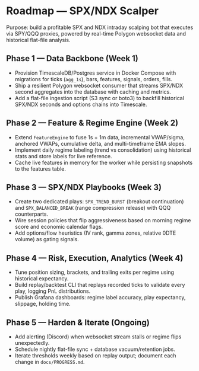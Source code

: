 # Roadmap — SPX/NDX Scalper

Purpose: build a profitable SPX and NDX intraday scalping bot that executes via SPY/QQQ proxies, powered by real-time Polygon websocket data and historical flat-file analysis.

## Phase 1 — Data Backbone (Week 1)
- Provision TimescaleDB/Postgres service in Docker Compose with migrations for ticks (`agg_1s`), bars, features, signals, orders, fills.
- Ship a resilient Polygon websocket consumer that streams SPX/NDX second aggregates into the database with caching and metrics.
- Add a flat-file ingestion script (S3 sync or boto3) to backfill historical SPX/NDX seconds and options chains into Timescale.

## Phase 2 — Feature & Regime Engine (Week 2)
- Extend `FeatureEngine` to fuse 1s + 1m data, incremental VWAP/sigma, anchored VWAPs, cumulative delta, and multi-timeframe EMA slopes.
- Implement daily regime labeling (trend vs consolidation) using historical stats and store labels for live reference.
- Cache live features in memory for the worker while persisting snapshots to the features table.

## Phase 3 — SPX/NDX Playbooks (Week 3)
- Create two dedicated plays: `SPX_TREND_BURST` (breakout continuation) and `SPX_BALANCED_BREAK` (range compression release) with QQQ counterparts.
- Wire session policies that flip aggressiveness based on morning regime score and economic calendar flags.
- Add options/flow heuristics (IV rank, gamma zones, relative 0DTE volume) as gating signals.

## Phase 4 — Risk, Execution, Analytics (Week 4)
- Tune position sizing, brackets, and trailing exits per regime using historical expectancy.
- Build replay/backtest CLI that replays recorded ticks to validate every play, logging PnL distributions.
- Publish Grafana dashboards: regime label accuracy, play expectancy, slippage, holding time.

## Phase 5 — Harden & Iterate (Ongoing)
- Add alerting (Discord) when websocket stream stalls or regime flips unexpectedly.
- Schedule nightly flat-file sync + database vacuum/retention jobs.
- Iterate thresholds weekly based on replay output; document each change in `docs/PROGRESS.md`.

